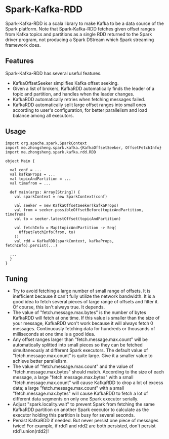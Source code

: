 Spark-Kafka-RDD
===================


Spark-Kafka-RDD is a scala library to make Kafka to be a data source of the Spark platform. Note that Spark-Kafka-RDD fetches given offset ranges from Kafka topics and partitions as a single RDD returned to the Spark driver program, not producing a Spark DStream which Spark streaming framework does. 



Features
-------------------

Spark-Kafka-RDD has several useful features.

- KafkaOffsetSeeker simplifies Kafka offset seeking.
- Given a list of brokers, KafkaRDD automatically finds the leader of a topic and partition, and handles when the leader changes.
- KafkaRDD automatically retries when fetching messages failed.
- KafkaRDD automatically split large offset ranges into small ones according to user's configuration, for better parallelism and load balance among all executors.



Usage
-------------

```
import org.apache.spark.SparkContext
import me.zhongsheng.spark.kafka.{KafkaOffsetSeeker, OffsetFetchInfo}
import me.zhongsheng.spark.kafka.rdd.RDD

object Main {
  
  val conf = ...
  val kafkaProps = ...
  val topicAndPartition = ...
  val timefrom = ...
  
  def main(args: Array[String]) {
    val sparkContext = new SparkContext(conf)
    
    val seeker = new KafkaOffsetSeeker(kafkaProps)
    val from = seeker.possibleOffsetBefore(topicAndPartition, timefrom)
    val to = seeker.latestOffset(topicAndPartition)

    val fetchInfo = Map(topicAndPartition -> Seq(
      OffsetFetchInfo(from, to)
    ))
    val rdd = KafkaRDD(sparkContext, kafkaProps, fetchInfo).persist(...)

  ...
  }
}
```



Tuning
-------------------


- Try to avoid fetching a large number of small range of offsets. It is inefficient because it can't fully utilize the network bandwidth. It is a good idea to fetch several pieces of large range of offsets and filter it. Of course, this isn't always true. It depends.
- The value of "fetch.message.max.bytes" is the number of bytes KafkaRDD will fetch at one time. If this value is smaller than the size of your message, KafkaRDD won't work because it will always fetch 0 messages. Continuously fetching data for hundreds or thousands of milliseconds at one time is a good idea.
- Any offset ranges larger than "fetch.message.max.count" will be automatically splitted into small pieces so they can be fetched simultaneously at different Spark executors. The default value of "fetch.message.max.count" is quite large. Give it a smaller value to achieve better parallelism.
- The value of "fetch.message.max.count" and the value of "fetch.message.max.bytes" should match. According to the size of each message, a large "fetch.message.max.bytes" with a small "fetch.message.max.count" will cause KafkaRDD to drop a lot of excess data; a large "fetch.message.max.count" with a small "fetch.message.max.bytes" will cause KafkaRDD to fetch a lot of different data segments on only one Spark executor serially.
- Adjust "spark.locality.wait" to prevent Spark from fetching the same KafkaRDD partition on another Spark executor to calculate as the executor holding this partition is busy for several seconds.
- Persist KafkaRDD if needed. But never persist one piece of messages twice! For example, if rdd1 and rdd2 are both persisted, don't persist rdd1.union(rdd2)!



